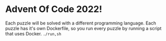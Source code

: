 # Advent Of Code 2022!

Each puzzle will be solved with a different programming language.
Each puzzle has it's own Dockerfile, so you run every puzzle by running a script that uses Docker.
`./run,sh`
